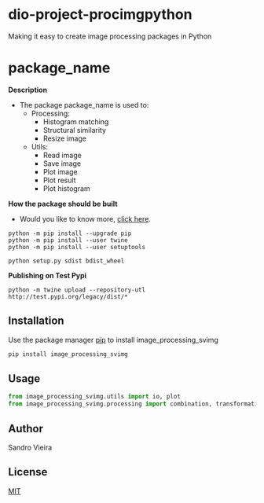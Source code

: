 # dio-project-procimgpython
Making it easy to create image processing packages in Python

# package_name

**Description** 
* The package package_name is used to:
	* Processing:
		- Histogram matching 
		- Structural similarity
		- Resize image
	* Utils:
		- Read image
		- Save image
		- Plot image
		- Plot result
		- Plot histogram

**How the package should be built**
* Would you like to know more, [click here](https://setuptools.pypa.io/en/latest/setuptools.html).

```pip
python -m pip install --upgrade pip
python -m pip install --user twine
python -m pip install --user setuptools

python setup.py sdist bdist_wheel
```

**Publishing on Test Pypi**

```Test Pypi
python -m twine upload --repository-utl http://test.pypi.org/legacy/dist/*
```

## Installation

Use the package manager [pip](https://pip.pypa.io/en/stable/) to install image_processing_svimg

```bash
pip install image_processing_svimg
```

## Usage

```Python code
from image_processing_svimg.utils import io, plot
from image_processing_svimg.processing import combination, transformation
```

## Author
Sandro Vieira

## License
[MIT](https://choosealicense.com/licenses/mit/)